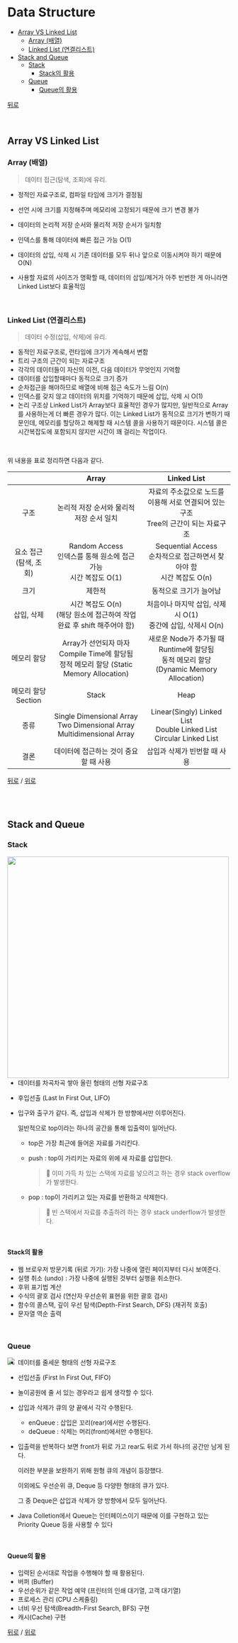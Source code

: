 # Data Structure

* [Array VS Linked List](#array-vs-linked-list)
  * [Array (배열)](#array-배열)
  * [Linked List (연결리스트)](#linked-list-연결리스트)
* [Stack and Queue](#stack-and-queue)
  * [Stack](#stack)
    * [Stack의 활용](#stack의-활용)
  * [Queue](#queue)
    * [Queue의 활용](#queue의-활용)

[뒤로](https://github.com/GumiMobile/CS-Study)

</br>

## Array VS Linked List

### Array (배열)

> 데이터 접근(탐색, 조회)에 유리.

- 정적인 자료구조로, 컴파일 타임에 크기가 결정됨

- 선언 시에 크기를 지정해주며 메모리에 고정되기 때문에 크기 변경 불가

- 데이터의 논리적 저장 순서와 물리적 저장 순서가 일치함

- 인덱스를 통해 데이터에 빠른 접근 가능 O(1)

- 데이터의 삽입, 삭제 시 기존 데이터를 모두 뒤나 앞으로 이동시켜야 하기 때문에 O(N)

- 사용할 자료의 사이즈가 명확할 때, 데이터의 삽입/제거가 아주 빈번한 게 아니라면 Linked List보다 효율적임

<br />


### Linked List (연결리스트)

> 데이터 수정(삽입, 삭제)에 유리.

- 동적인 자료구조로, 런타임에 크기가 계속해서 변함
- 트리 구조의 근간이 되는 자료구조
- 각각의 데이터들이 자신의 이전, 다음 데이터가 무엇인지 기억함
- 데이터를 삽입할때마다 동적으로 크기 증가
- 순차접근을 해야하므로 배열에 비해 접근 속도가 느림 O(n)
- 인덱스를 갖지 않고 데이터의 위치를 기억하기 때문에 삽입, 삭제 시 O(1)
- 논리 구조상 Linked List가 Array보다 효율적인 경우가 많지만, 일반적으로 Array를 사용하는게 더 빠른 경우가 많다. 이는 Linked List가 동적으로 크기가 변하기 때문인데, 메모리를 할당하고 해제할 때 시스템 콜을 사용하기 때문이다. 시스템 콜은 시간복잡도에 포함되지 않지만 시간이 꽤 걸리는 작업이다.

<br />

위 내용을 표로 정리하면 다음과 같다.

|                              |                            Array                             |                         Linked List                          |
| :--------------------------: | :----------------------------------------------------------: | :----------------------------------------------------------: |
|             구조             |           논리적 저장 순서와 물리적 저장 순서 일치           | 자료의 주소값으로 노드를 이용해 서로 연결되어 있는 구조<br />Tree의 근간이 되는 자료구조 |
| 요소 접근 <br />(탐색, 조회) | Random Access<br />인덱스를 통해 원소에 접근 가능<br />시간 복잡도 O(1) | Sequential Access<br />순차적으로 접근하면서 찾아야 함<br />시간 복잡도 O(n) |
|             크기             |                            제한적                            |                    동적으로 크기가 늘어남                    |
|          삽입, 삭제          | 시간 복잡도 O(n)<br />(해당 원소에 접근하여 작업 완료 후 shift 해주어야 함) | 처음이나 마지막 삽입, 삭제시 O(1)<br />중간에 삽입, 삭제시 O(n) |
|         메모리 할당          | Array가 선언되자 마자 Compile Time에 할당됨<br />정적 메모리 할당 (Static Memory Allocation) | 새로운 Node가 추가될 때 Runtime에 할당됨<br />동적 메모리 할당 (Dynamic Memory Allocation) |
|     메모리 할당 Section      |                            Stack                             |                             Heap                             |
|             종류             | Single Dimensional Array<br />Two Dimensional Array<br />Multidimensional Array | Linear(Singly) Linked List<br />Double Linked List<br />Circular Linked List |
|             결론             |            데이터에 접근하는 것이 중요할 때 사용             |                 삽입과 삭제가 빈번할 때 사용                 |



[뒤로](https://github.com/GumiMobile/CS-Study) / [위로](#Data-Structure)

<br /><br />

## Stack and Queue

### Stack

<img src="https://user-images.githubusercontent.com/37680108/133214006-337acdd0-c3ba-4d2d-a329-85f711701b7e.png"  width="500" style="float : left;"/>

- 데이터를 차곡차곡 쌓아 올린 형태의 선형 자료구조

- 후입선출 (Last In First Out, LIFO)

- 입구와 출구가 같다. 즉, 삽입과 삭제가 한 방향에서만 이루어진다.

  일반적으로 top이라는 하나의 공간을 통해 입출력이 일어난다. 

  - top은 가장 최근에 들어온 자료를 가리킨다.

  - push : top이 가리키는 자료의 위에 새 자료를 삽입한다.

    > 🚨 이미 가득 차 있는 스택에 자료를 넣으려고 하는 경우 stack overflow가 발생한다. 

  - pop : top이 가리키고 있는 자료를 반환하고 삭제한다.

    > 🚨  빈 스택에서 자료를 추출하려 하는 경우 stack underflow가 발생한다.
    

<br />

#### Stack의 활용

- 웹 브로우저 방문기록 (뒤로 가기): 가장 나중에 열린 페이지부터 다시 보여준다.
- 실행 취소 (undo) : 가장 나중에 실행된 것부터 실행을 취소한다.
- 후위 표기법 계산
- 수식의 괄호 검사 (연산자 우선순위 표현을 위한 괄호 검사)
- 함수의 콜스택, 깊이 우선 탐색(Depth-First Search, DFS) (재귀적 호출)
- 문자열 역순 출력

<br />

### Queue

<img src="https://user-images.githubusercontent.com/37680108/133214334-07118316-7a39-42c9-babe-e4b67691ccf7.png" style="float : left;">

- 데이터를 줄세운 형태의 선형 자료구조
- 선입선출 (First In First Out, FIFO)
- 놀이공원에 줄 서 있는 경우라고 쉽게 생각할 수 있다. 
- 삽입과 삭제가 큐의 양 끝에서 각각 수행된다.
  - enQueue : 삽입은 꼬리(rear)에서만 수행된다.
  - deQueue : 삭제는 머리(front)에서만 수행된다.

- 입출력을 반복하다 보면 front가 뒤로 가고 rear도 뒤로 가서 하나의 공간만 남게 된다.

  이러한 부분을 보완하기 위해 원형 큐의 개념이 등장했다.

  이외에도 우선순위 큐, Deque 등 다양한 형태의 큐가 있다.

  그 중 Deque은 삽입과 삭제가 양 방향에서 모두 일어난다.

- Java Colletion에서 Queue는 인터페이스이기 때문에 이를 구현하고 있는 Priority Queue 등을 사용할 수 있다

<br />

#### Queue의 활용

- 입력된 순서대로 작업을 수행해야 할 때 활용된다.
- 버퍼 (Buffer)
- 우선순위가 같은 작업 예약 (프린터의 인쇄 대기열, 고객 대기열)
- 프로세스 관리 (CPU 스케줄링)
- 너비 우선 탐색(Breadth-First Search, BFS) 구현
- 캐시(Cache) 구현



[뒤로](https://github.com/GumiMobile/CS-Study) / [위로](#Data-Structure)

<br />

<br />
